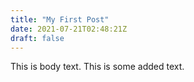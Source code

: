 ```yaml
---
title: "My First Post"
date: 2021-07-21T02:48:21Z
draft: false
---
```


This is body text. This is some added text. 
